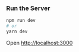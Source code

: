 ### Run the Server

```bash
npm run dev
# or
yarn dev
```

Open [http://localhost:3000](http://localhost:3000)
